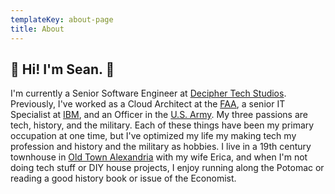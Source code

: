 ```yaml
---
templateKey: about-page
title: About
---
```


## 👋 Hi! I'm Sean. 👋

I'm currently a Senior Software Engineer at [Decipher Tech Studios](http://deciphernow.com/). Previously, I've worked as a Cloud Architect at the [FAA](https://www.faa.gov/), a senior IT Specialist at [IBM](https://www.ibm.com/us-en/), and an Officer in the [U.S. Army](https://www.army.mil/). My three passions are tech, history, and the military. Each of these things have been my primary occupation at one time, but I've optimized my life my making tech my profession and history and the military as hobbies. I live in a 19th century townhouse in [Old Town Alexandria](https://www.visitalexandriava.com/old-town-alexandria/) with my wife Erica, and when I'm not doing tech stuff or DIY house projects, I enjoy running along the Potomac or reading a good history book or issue of the Economist.

<!-- 
I'm Sean McBride. I live in historic Old Town Alexandria with my lovely wife Erica. Our house was likely moved on felled logs to its current spot in 1880, an act that sure seems a lot more demanding that what I do for a living: web applications development.

I've been deeply into computers since 1993, and deeply into history and the military since 2000. I've rotated my primary occupation between these three things over the years, but all three aspects have always been present. It just seems that the market pays me best to treat tech as my occupation and history and the military as hobbies.

My current jam is "fullstack development," which for me involves building web apps using React and a server-side Node.js layer to orchestrate (duct-tape together) APIs and stuff things into a database.

When I'm not doing tech stuff or DIY house projects, I enjoy hanging out with my lovely wife Erica, running along the Potomac, or reading a good history book or issue of the Economist. -->

<!-- ## Career Biography

While I generally think that most folks are largely in control of their own destiny, it's super clear to me that many of the core aspects of my personality have been shaped by where I grew up and the decisions of my family and friends when I was a small child. In my case, I grew up in [Fairfield, California](https://en.wikipedia.org/wiki/Fairfield,_California), a distant exurb of the San Francisco Bay Area directly adjacent to a major Air Force base. This exposed me to the computers and the military much more than the average person.

### Computing in the outskirts of Silicon Valley (1993 - 2003)

For many generations, my McBride ancestors worked on a family farm in [Romulus, Michigan](https://en.wikipedia.org/wiki/Romulus,_Michigan). Had that continued, I could imagine an alternate version of myself being interested in robo-tractors and that sort of stuff. However, when my grandfather, Harry McBride, was wrapping up his Air Force service during the Korean War, he decided that rather than go back to Romulus, he'd settle in California, a place that he saw enroute to the Pacific. With his GI Bill in hand, he decided to attend the 1950s equivalent of a coding boot camp run by U.C. Berkeley, which allowed him to land a job as a mainframe operator at [Ampex](https://www.youtube.com/watch?v=hnkRbVtRcV8), a major tech company headquarters in Redwood City. While working at Ampex, my grandfather worked on projects like migrating their data processing workloads from the [1401 mainframe](https://www.youtube.com/watch?v=NF12U-P3LAg) to the [System/360](https://www.youtube.com/watch?v=V4kyTg9Cw8g&feature=youtu.be&t=16m10s). My grandfather left tech when the "Go-Go Tech Boom" crashed in late 1969, but our family stayed connected to Silicon Valley through my great-aunt, who worked at [Amdahl Corporation](https://en.wikipedia.org/wiki/Amdahl_Corporation), a company that made "plug-compatible" mainframe computers. My great-aunt was a hard-driving woman that had foregone children to focus on her career, and this opened up my first big break when she invited me to Amdahl's first-ever co-ed "Bring your (Son or) Daughter to Work Day." That day, an engineer in a suit gave a presentation on something that sounded mildly threatening: the World Wide Web. I imagined armies of giant spiders crawling all over the place, eating everyone's pets and small children.

My interest in technology grew as I got older. Since my family was financially hard-up after my dad got injured at the [Mare Island Naval Shipyard](https://en.wikipedia.org/wiki/Mare_Island_Naval_Shipyard), we didn't have a computer at home. I made up for this by going to the [library to use their orange monochrome terminals to explore the world wide web through a program called lynx](https://www.youtube.com/watch?v=yFF0oQySsh4). Without a mouse, my left pinky finder got sore hitting the tab key all the time. Folks at my church later took an interest in my hobby, and they started donating old computers from their attics and basements to create a computer lab that I could tinker with. This gave me access to a room with an [original IBM PC with big flappy red switch in the back on the right](https://www.quora.com/What-was-it-like-to-use-the-first-IBM-Personal-Computer), a knockoff Compaq, and a bunch of other weird personal computers that got wiped out by the IBM PC. When the pastor came in, I loaded up [Bible Adventures](https://www.youtube.com/watch?v=QQnB5QrQWA8).

By the mid 90s, I started a full-blown campaign to get a personal computer at home. One day, I walked in and saw a [bunch of boxes of Gateway computers in their distinctive cow boxes](https://youtu.be/duwqWCNuEmI?t=15s). I thought Christmas had arrived early. Only later, I learned that these boxes were part of some rebate - resell side hussle, so all of these boxes were already spoken for. I was crestfallen, and I suppose that my dad took pity on me, because he said that if I was willing to build a computer instead of buying one, he'd hire me to do chores around the house to pay for the parts. Thus began a multi-month oddessey going to [popup "Computer Show and Sale" events throughout Northern California](https://www.youtube.com/watch?v=bVvd733siBM), buying a Pentium chip here, a couple of Taiwanese memory chips there, and eventually getting everything I needed. I popped in my MS-DOS floppy diskette, partitioned and formatted the hard drive, and popped in my Windows 95 CD-ROM. Once the system booted, I took a closer look at what else was on the CD, and I noticed a video file. I double clicked, and [Weezer's Buddy Holly music video](https://www.youtube.com/watch?v=ERqsrkwJnJs) started playing. Too bad my sound card drivers weren't cooperating!

By the time I got to high school, my computer hobby turned into a pretty-great part-time job when I turned 15. My public school district hired me to unbox and setup PCs, get them setup on the intranet, uninstall the default bloatware and install the school district's bloatware, and test that the printers worked. I used my earnings to get my driver's license, open an IRA, and "invest in myself" by earning the CompTIA A+ certification. The guy at the testing center said that I was the youngest person he'd seen pass the test, and that made me feel pretty good. What didn't make me feel good was when my boss declined my request for a raise based on my new credential. That taught me an early lesson about the value of tech certifications. Needless to say, I never took the Network+ exam.

### JROTC, West Point, and the Army (2001 - 2008)

Beyond computers, my one other big interest at this stage was the military. Both of my grandfathers were veterans, and hearing their stories made me associate military with interesting experiences and character development. Plus, since my high school was right by a major Air Force base, most of my classmates were the children of military families. As the one person in my eighth grade class that couldn't afford to go on the Washington DC class trip, hearing them talk about living outside of California (or even abroad) seemed exciting. This led me to join my high school Junior ROTC unit.

In contrast to computers, which had always been a very solitary activity that involved interact more with adults than people my own age, JROTC was the first time that I was able to develop a sense of comradery and friendship. To this day, my best friend remains Aser Tolentino, a fellow JROTC cadet. So when the dot-com bubble burst and the 9/11 attack happened, I shifted my priorities around. Rather than trying to get a tech job, I decided to instead join the military. I applied to West Point, VMI, and the Citadel based on the suggestions of my instructors, and I planned to enlist in the Army if I didn't get into one of those. Ultimately, I got into West Point, which took my life in a very different direction.

Thinking back, my experiences at West Point and in the Army turned me into a gritty person that's comfortable stepping in to lead when needed. I excelled at academics, did reasonably well leading teams, and sucked at pushups. I got a C+ in Gymnastics, and I raised my hands in praise to the heavens that I didn't failed. I got punched in the face in boxing, I drove a tank around during summer training, and I did a semester abroad at the German Military Academy, which gave me my first taste of traveling overseas. I got a pair of crossed sabers mounted on a plaque for doing well in computer science coursework. Those sabers and my lingering affinity for strong types are that only thing that I've ever really gotten out of learning [Ada 95, a computer language you've likely never heard of](https://www.youtube.com/watch?v=3xpFKvWgC7Q).

If the Army had had Cyberwarfare Officers back when I was commissioned, I think I likely would have gone that route, but alas, I was a decade early. Instead I chose what I thought best combined my technical interests with my warrior spirit: Aviation. I envisioned targeting computers, cool headsets, hellfire missiles flying down at the enemy. I did great at that [TIE-Fighter game](https://youtu.be/ZB_NSpUmIUU?t=38s), so this must be a cinch. I showed up at flight school pumped for my future career. Nine months later, I was judged medically unfit to fly. Nine months after that, I was medically discharged and again a civilian.

### Fighting depression and the Great Recession by returning to Tech (2008 - Present)

As hard as it is to imagine now with the markets going gangbusters, back when I was discharged in December 2008, hiring was frozen, people were still getting laid off left-and-right, and my childhood home was getting foreclosed on. I remember spending days handcrafting a cover letter for an $50k/year IT Help Desk position at a VA Hospital, only to get rejected in favor of one of the many laid off tech workers flocking to something secure with health insurance. Like many millennials, I ended up taking refuge in grad school, first at Georgetown and then later at Illinois Tech. I learned Java and this new thing called AWS, and I was able to network my way into a job at IBM, kicking off my post-Army career in tech.

The eight years of my tech career has been blur of different projects that required me to learn new skills. Broadly, I rode the initial hype wave of cloud computing. I worked on cloud management tools at IBM, evangelized modern cloud architectures at the FAA, and now I build AI-powered IT operations tools at Decipher. As time allowed, I took on side gigs during nights and weekends, largely using JavaScript and PHP. I'd always found web development to be a better creative outlet than writing Enterprise things in Java or automating cloud deployments in Python, so when I finally got a bit more financially secure, I pivoted to shift from backend languages to fullstack JavaScript via a nanodegree at Udacity and a three-month sabbatical to complete the Fullstack Academy Software Engineering program on a veteran scholarship.

Since the web development community is super young, I now generally find myself playing the role of senior engineer on most projects. This has forced me to stretch my leadership and coaching muscles a bit and dedicate time to work through my reading list of software engineering books. It's kinda weird, but I'm getting to the point where I like reading about design patterns and agile methodologies. Whoda thunk it? I've also gotten to the point where people I've mentored have started to go gangbusters as software journey(wo)men. This makes me feel a bit like a software O.G. (original gangsta), but the constant churn of frontend technologies forces me to keep on my toes and regularly delivers the sort of dopamine burst i first got when I popped in the Windows 95 CD-ROM and my mid-90s homebuilt PC first came to life.

It's hard to say what language or frameworks I might be using a few years from now, but I feel like my nerdy technical chops and my military grit put me in a good place to keep up. Each passing year, I feel like my rough edges are getting a bit more worn down, helping me become a better version of myself. I also become more cognizant of the many small blessings that have allowed me to live this amazing life. -->
